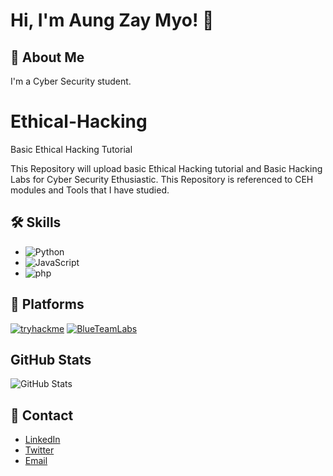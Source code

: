 # Hi, I'm Aung Zay Myo! 👋

## 🚀 About Me
I'm a Cyber Security student.

# Ethical-Hacking
Basic Ethical Hacking Tutorial

This Repository will upload basic Ethical Hacking tutorial and Basic Hacking Labs for Cyber Security Ethusiastic.
This Repository is referenced to CEH modules and Tools that I have studied.

## 🛠️ Skills
- ![Python](https://img.shields.io/badge/-Python-3776AB?style=flat&logo=python&logoColor=white)
- ![JavaScript](https://img.shields.io/badge/-JavaScript-F7DF1E?style=flat&logo=javascript&logoColor=black)
- ![php](https://img.shields.io/badge/-php-61DAFB?style=flat&logo=php&logoColor=black)

## 🔭 Platforms
[![tryhackme](https://img.shields.io/badge/tryhackme-1DB954?style=for-the-badge&logo=tryhackme&logoColor=white)](https://tryhackme.com/p/jordan.11)
[![BlueTeamLabs](https://img.shields.io/badge/BlueTeamLabs-1AB954?style=for-the-badge&logoColor=white)](https://blueteamlabs.online/home/user/fc0e896730f73a07765320)

## GitHub Stats
![GitHub Stats](https://github-readme-stats.vercel.app/api?username=Aung-Zay-CS&show_icons=true&hide_title=true&count_private=true&hide=prs&theme=radical)

## 🔗 Contact
- [LinkedIn](https://www.linkedin.com/in/aung-zay-myo/)
- [Twitter](https://x.com/aungzaymyo_cs)
- [Email](mailto:aungzaymyo.info@gmail.com)
